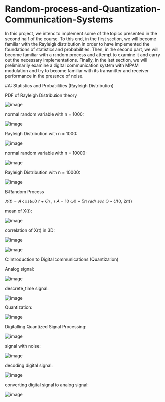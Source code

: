 # Random-process-and-Quantization-Communication-Systems
In this project, we intend to implement some of the topics presented in the second half of the course. To this end, in the first section, we will become familiar with the Rayleigh distribution in order to have implemented the foundations of statistics and probabilities. Then, in the second part, we will become familiar with a random process and attempt to examine it and carry out the necessary implementations. Finally, in the last section, we will preliminarily examine a digital communication system with MPAM modulation and try to become familiar with its transmitter and receiver performance in the presence of noise.

#A: Statistics and Probabilities (Rayleigh Distribution)

PDF of Rayleigh Distribution theory

![image](https://github.com/AminBagheri82/Random-process-and-Quantization-Communication-Systems/assets/156455799/2bfb6bf1-0267-4faa-88d7-a0f53a9d20ed)

normal random variable with n = 1000:

![image](https://github.com/AminBagheri82/Random-process-and-Quantization-Communication-Systems/assets/156455799/2cd37814-dd05-4c4f-98da-977fee5792de)

Rayleigh Distribution with n = 1000:

![image](https://github.com/AminBagheri82/Random-process-and-Quantization-Communication-Systems/assets/156455799/af342ec1-cc6c-4a90-a2a1-ba39386d22c2)

normal random variable with n = 10000:

![image](https://github.com/AminBagheri82/Random-process-and-Quantization-Communication-Systems/assets/156455799/1105d4c4-3f7f-47ca-93a3-b9e24aab87d3)

Rayleigh Distribution with n = 10000:

![image](https://github.com/AminBagheri82/Random-process-and-Quantization-Communication-Systems/assets/156455799/5288da98-d6f8-4239-aaf5-d9a5e235889d)

B:Random Process

𝑋(𝑡) = 𝐴 cos(𝜔0
𝑡 + 𝛩) ; {
𝐴 = 10
𝜔0 = 5𝜋
𝑟𝑎𝑑/
𝑠𝑒𝑐
Θ ~ 𝑈(0, 2𝜋)}

mean of X(t):

![image](https://github.com/AminBagheri82/Random-process-and-Quantization-Communication-Systems/assets/156455799/11d5c762-2483-448e-aa2a-f8af8d6d8142)

correlation of X(t) in 3D:

![image](https://github.com/AminBagheri82/Random-process-and-Quantization-Communication-Systems/assets/156455799/9f51016b-982d-4fed-b456-ccb4fb93ab88)

![image](https://github.com/AminBagheri82/Random-process-and-Quantization-Communication-Systems/assets/156455799/cc44e770-11f7-4a59-85d7-cc3480a9ebcd)

C:Introduction to Digital communications (Quantization)

Analog signal:

![image](https://github.com/AminBagheri82/Random-process-and-Quantization-Communication-Systems/assets/156455799/f773e748-03c9-4507-a014-d8da7f02f121)

descrete_time signal:

![image](https://github.com/AminBagheri82/Random-process-and-Quantization-Communication-Systems/assets/156455799/2c6bc430-ea65-43a1-9aab-30f509ffae96)

Quantization:

![image](https://github.com/AminBagheri82/Random-process-and-Quantization-Communication-Systems/assets/156455799/8ae79ff0-b3f7-4f9c-994b-9ccd2dabfad9)

Digitalling Quantized Signal Processing:

![image](https://github.com/AminBagheri82/Random-process-and-Quantization-Communication-Systems/assets/156455799/d41248d3-b4ac-4d07-8d2b-2bbdba7fd8a7)

signal with noise:

![image](https://github.com/AminBagheri82/Random-process-and-Quantization-Communication-Systems/assets/156455799/f7b29b09-6433-4864-bbdf-242ed5caedfb)

decoding digital signal:

![image](https://github.com/AminBagheri82/Random-process-and-Quantization-Communication-Systems/assets/156455799/c26e1a08-72c2-46a4-a492-85facf35a697)

converting digital signal to analog signal:

![image](https://github.com/AminBagheri82/Random-process-and-Quantization-Communication-Systems/assets/156455799/dbb9ee8d-6e3c-4499-a262-343177038b4e)






